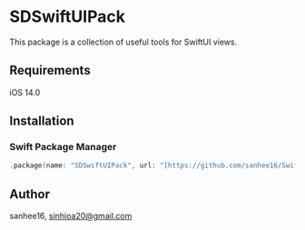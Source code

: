 # SDSwiftUIPack

This package is a collection of useful tools for SwiftUI views.

## Requirements

iOS 14.0

## Installation

### Swift Package Manager

```swift
.package(name: "SDSwiftUIPack", url: "[https://github.com/sanhee16/SwiftUIValueSlider.git](https://github.com/sanhee16/SDSwiftUIPack.git)", from: "1.2.0")
```

## Author

sanhee16, sinhioa20@gmail.com
